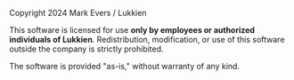 Copyright 2024 Mark Evers / Lukkien

This software is licensed for use **only by employees or authorized individuals of Lukkien**.
Redistribution, modification, or use of this software outside the company is strictly prohibited.

The software is provided "as-is," without warranty of any kind.
